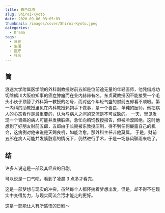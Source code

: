 ```yaml
---
title: 白色巨塔
slug: Shiroi-Kyoto
date: 2020-09-06 03:05:03
thumbnail: /images/cover/Shiroi-Kyoto.jpeg
categories:
  - Drama
tags:
  - 日剧
  - 生活
  - 医疗
  - 社会
---
```


## 简

浪速大学附属医学院的外科副教授财前五郎是位前途无量的年轻医师，他凭借成功切除鹤川大阪府知事的癌症肿瘤而在业内赫赫有名。东贞藏教授因不能接受一个毛头小伙子顶替了外科第一教授的名号，而对这个年轻气盛的财前五郎看不顺眼。第一内科的助教授里见在内科教授鹈饲手下做事，是一个善良、单纯的医师，他把病人的心态看作是最重要的，认为与病人之间的交流是不可或缺的。
一天，里见发现一个胃癌的病人可能并发胰脏癌，急忙向鹈饲教授报告，但被冷漠回绝。这时他想到了好朋友财前五郎，五郎由于长期被东教授压制，得不到任何展露自己的机会，这病例对他来说是天赐良机，如能治愈，那外科主任非他莫属。
于是，财前五郎在病人可能并发胰脏癌的情况下，仍然进行手术，于是一场暴风骤雨来临了。

## 结

许多人说这是一部及其经典的日剧。

可以说是一口气吧，看到了凌晨 3 点多才看完。

这是一部梦想与现实的冲突，虽然每个人都怀揣着梦想出发，但是，却不得不在现实中变得势力，与现实同流合污才能走的更好。

这是一部能让人有所感悟的日剧～
